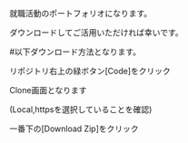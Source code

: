 就職活動のポートフォリオになります。

ダウンロードしてご活用いただければ幸いです。

#以下ダウンロード方法となります。

リポジトリ右上の緑ボタン[Code]をクリック

Clone画面となります

(Local,httpsを選択していることを確認)

一番下の[Download Zip]をクリック
